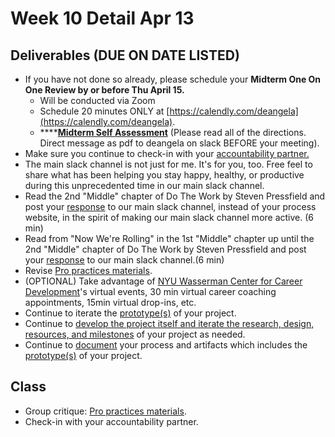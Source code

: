 # Week 10 Detail Apr 13

## Deliverables \(DUE ON DATE LISTED\)

* If you have not done so already, please schedule your **Midterm One On One Review by or before Thu April 15.**
  * Will be conducted via Zoom
  * Schedule 20 minutes ONLY at [https://calendly.com/deangela](https://calendly.com/deangela). 
  * \*\*\*\*[**Midterm Self Assessment**](../end_of_semester_deliverables/midterm_self_assessment.md) \(Please read all of the directions. Direct message as pdf to deangela on slack BEFORE your meeting\).
* Make sure you continue to check-in with your [accountability partner.](../assignments/accountability_partner.md)
* The main slack channel is not just for me. It's for you, too. Free feel to share what has been helping you stay happy, healthy, or productive during this unprecedented time in our main slack channel. 
* Read the 2nd "Middle" chapter of Do The Work by Steven Pressfield and post your [response](../assignments/responses.md) to our main slack channel, instead of your process website, in the spirit of making our main slack channel more active. \(6 min\)
* Read from "Now We're Rolling" in the 1st "Middle" chapter up until the 2nd "Middle" chapter of Do The Work by Steven Pressfield and post your [response](../assignments/responses.md) to our main slack channel.\(6 min\)
* Revise [Pro practices materials](../end_of_semester_deliverables/pro_practices_revisions.md).
* \(OPTIONAL\) Take advantage of [NYU Wasserman Center for Career Development](https://www.nyu.edu/students/student-information-and-resources/career-development-and-jobs.html?__s=pvit1odzgzycp3tif89s)'s virtual events, 30 min virtual career coaching appointments, 15min virtual drop-ins, etc.
* Continue to iterate the [prototype\(s\)](../project_plan/) of your project.
* Continue to [develop the project itself and iterate the research, design, resources, and milestones](../project_plan/) of your project as needed.
* Continue to [document](../pre-work/website.md) your process and artifacts which includes the [prototype\(s\)](../project_plan/) of your project.

## Class

* Group critique: [Pro practices materials](https://github.com/IDMNYU/seniorproject_sp20_duff/tree/0f2608a9ce0820faa34805b26c86faa1c8fa3495/pro_practices_revisions/README.md).
* Check-in with your accountability partner.

